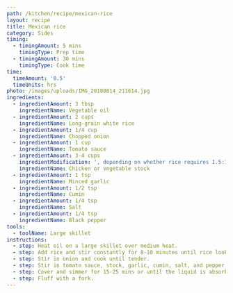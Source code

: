 ```yaml
---
path: /kitchen/recipe/mexican-rice
layout: recipe
title: Mexican rice
category: Sides
timing:
  - timingAmount: 5 mins
    timingType: Prep time
  - timingAmount: 30 mins
    timingType: Cook time
time:
  timeAmount: '0.5'
  timeUnits: hrs
photo: /images/uploads/IMG_20180814_211614.jpg
ingredients:
  - ingredientAmount: 3 tbsp
    ingredientName: Vegetable oil
  - ingredientAmount: 2 cups
    ingredientName: Long-grain white rice
  - ingredientAmount: 1/4 cup
    ingredientName: Chopped onion
  - ingredientAmount: 1 cup
    ingredientName: Tomato sauce
  - ingredientAmount: 3-4 cups
    ingredientModification: ', depending on whether rice requires 1.5:1 or 2:1'
    ingredientName: Chicken or vegetable stock
  - ingredientAmount: 1 tsp
    ingredientName: Minced garlic
  - ingredientAmount: 1/2 tsp
    ingredientName: Cumin
  - ingredientAmount: 1/4 tsp
    ingredientName: Salt
  - ingredientAmount: 1/4 tsp
    ingredientName: Black pepper
tools:
  - toolName: Large skillet
instructions:
  - step: Heat oil on a large skillet over medium heat.
  - step: Add rice and stir constantly for 8-10 minutes until rice looks puffed and golden.
  - step: Stir in onion and cook until tender.
  - step: Stir in tomato sauce, stock, garlic, cumin, salt, and pepper, and bring the mixture to a boil.
  - step: Cover and simmer for 15-25 mins or until the liquid is absorbed.
  - step: Fluff with a fork.
---
```

